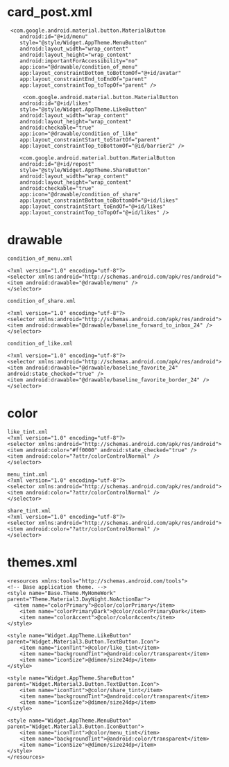 # card_post.xml
     <com.google.android.material.button.MaterialButton
        android:id="@+id/menu"
        style="@style/Widget.AppTheme.MenuButton"
        android:layout_width="wrap_content"
        android:layout_height="wrap_content"
        android:importantForAccessibility="no"
        app:icon="@drawable/condition_of_menu"
        app:layout_constraintBottom_toBottomOf="@+id/avatar"
        app:layout_constraintEnd_toEndOf="parent"
        app:layout_constraintTop_toTopOf="parent" />

         <com.google.android.material.button.MaterialButton
        android:id="@+id/likes"
        style="@style/Widget.AppTheme.LikeButton"
        android:layout_width="wrap_content"
        android:layout_height="wrap_content"
        android:checkable="true"
        app:icon="@drawable/condition_of_like"
        app:layout_constraintStart_toStartOf="parent"
        app:layout_constraintTop_toBottomOf="@id/barrier2" />

        <com.google.android.material.button.MaterialButton
        android:id="@+id/repost"
        style="@style/Widget.AppTheme.ShareButton"
        android:layout_width="wrap_content"
        android:layout_height="wrap_content"
        android:checkable="true"
        app:icon="@drawable/condition_of_share"
        app:layout_constraintBottom_toBottomOf="@+id/likes"
        app:layout_constraintStart_toEndOf="@+id/likes"
        app:layout_constraintTop_toTopOf="@+id/likes" />

# drawable 
    condition_of_menu.xml
    
    <?xml version="1.0" encoding="utf-8"?>
    <selector xmlns:android="http://schemas.android.com/apk/res/android">
    <item android:drawable="@drawable/menu" />
    </selector>

    condition_of_share.xml

    <?xml version="1.0" encoding="utf-8"?>
    <selector xmlns:android="http://schemas.android.com/apk/res/android">  
    <item android:drawable="@drawable/baseline_forward_to_inbox_24" />
    </selector>

    condition_of_like.xml

    <?xml version="1.0" encoding="utf-8"?>
    <selector xmlns:android="http://schemas.android.com/apk/res/android">
    <item android:drawable="@drawable/baseline_favorite_24" android:state_checked="true" />
    <item android:drawable="@drawable/baseline_favorite_border_24" />
    </selector>

# color
    like_tint.xml
    <?xml version="1.0" encoding="utf-8"?>
    <selector xmlns:android="http://schemas.android.com/apk/res/android">
    <item android:color="#ff0000" android:state_checked="true" />
    <item android:color="?attr/colorControlNormal" />
    </selector>

    menu_tint.xml
    <?xml version="1.0" encoding="utf-8"?>
    <selector xmlns:android="http://schemas.android.com/apk/res/android">
    <item android:color="?attr/colorControlNormal" />
    </selector>

    share_tint.xml
    <?xml version="1.0" encoding="utf-8"?>
    <selector xmlns:android="http://schemas.android.com/apk/res/android">
    <item android:color="?attr/colorControlNormal" />
    </selector>
# themes.xml
    <resources xmlns:tools="http://schemas.android.com/tools">
    <!-- Base application theme. -->
    <style name="Base.Theme.MyHomeWork" parent="Theme.Material3.DayNight.NoActionBar">
      <item name="colorPrimary">@color/colorPrimary</item>
        <item name="colorPrimaryDark">@color/colorPrimaryDark</item>
        <item name="colorAccent">@color/colorAccent</item>
    </style>

    <style name="Widget.AppTheme.LikeButton" parent="Widget.Material3.Button.TextButton.Icon">
        <item name="iconTint">@color/like_tint</item>
        <item name="backgroundTint">@android:color/transparent</item>
        <item name="iconSize">@dimen/size24dp</item>
    </style>

    <style name="Widget.AppTheme.ShareButton" parent="Widget.Material3.Button.TextButton.Icon">
        <item name="iconTint">@color/share_tint</item>
        <item name="backgroundTint">@android:color/transparent</item>
        <item name="iconSize">@dimen/size24dp</item>
    </style>

    <style name="Widget.AppTheme.MenuButton" parent="Widget.Material3.Button.IconButton">
        <item name="iconTint">@color/menu_tint</item>
        <item name="backgroundTint">@android:color/transparent</item>
        <item name="iconSize">@dimen/size24dp</item>
    </style>
    </resources>

    
  

